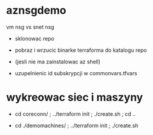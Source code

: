 # aznsgdemo
vm nsg vs snet nsg


- sklonowac repo 

- pobraz i wrzucic binarke terraforma do katalogu repo

- (jesli nie ma zainstalowac az shell)

-  uzupelnienic id subskrypcji w commonvars.tfvars

# wykreowac siec i maszyny

-  cd coreconn/ ; ../terraform init ; ./create.sh ; cd ..

-  cd ./demomachines/ ; ../terraform init  ; ./create.sh



